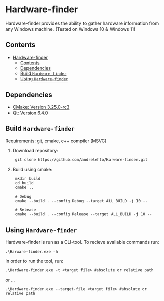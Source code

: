# Hardware-finder

Hardware-finder provides the ability to gather hardware information from any Windows machine. (Tested on Windows 10 & Windows 11)

## Contents

- [Hardware-finder](#hardware-finder)
  - [Contents](#contents)
  - [Dependencies](#dependencies)
  - [Build `Hardware-finder`](#build-hardware-finder)
  - [Using `Hardware-finder`](#using-hardware-finder)


## Dependencies

* [CMake: Version 3.25.0-rc3](https://cmake.org/download/)
* [Qt: Version 6.4.0](https://www.qt.io/download-qt-installer?hsCtaTracking=99d9dd4f-5681-48d2-b096-470725510d34%7C074ddad0-fdef-4e53-8aa8-5e8a876d6ab4)

## Build `Hardware-finder`

Requirements: git, cmake, c++ compiler (MSVC)

1. Download repository:

   ```terminal
    git clone https://github.com/andrelehto/Harware-finder.git
   ```

2. Build using cmake:

   ```terminal
    mkdir build
    cd build
    cmake ..

    # Debug
    cmake --build . --config Debug --target ALL_BUILD -j 10 --

    # Release
    cmake --build . --config Release --target ALL_BUILD -j 10 --
   ```

## Using `Hardware-finder`

Hardware-finder is run as a CLI-tool. To recieve available commands run:
```terminal
.\Harware-finder.exe -h
```

In order to run the tool, run:

```terminal
.\Hardware-finder.exe -t <target file> #absolute or relative path
```
or ...
```terminal
.\Hardware-finder.exe --target-file <target file> #absolute or relative path
```
